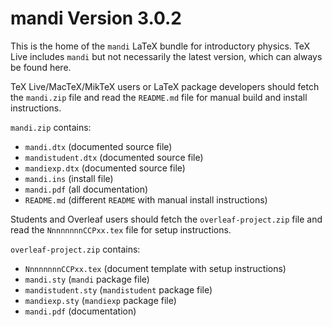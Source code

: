 # mandi Version 3.0.2

This is  the home of the  `mandi`  LaTeX bundle for introductory physics. 
TeX Live includes `mandi` but  not  necessarily the latest version, which 
can always be found here.

TeX Live/MacTeX/MikTeX users or LaTeX package developers should fetch the 
`mandi.zip` file and read the `README.md` file for manual build and install
instructions.

`mandi.zip` contains:
 
- `mandi.dtx`        (documented source file)
- `mandistudent.dtx` (documented source file)
- `mandiexp.dtx`     (documented source file)
- `mandi.ins`        (install file)
- `mandi.pdf`        (all documentation)
- `README.md`        (different `README` with manual install instructions)
  
Students and Overleaf  users should fetch the `overleaf-project.zip` file
and read the `NnnnnnnnCCPxx.tex` file for setup instructions.

`overleaf-project.zip` contains:
 
- `NnnnnnnnCCPxx.tex` (document template with setup instructions)
- `mandi.sty`         (`mandi` package file)
- `mandistudent.sty`  (`mandistudent` package file)
- `mandiexp.sty`      (`mandiexp` package file)
- `mandi.pdf`         (documentation)

